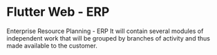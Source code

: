 # Flutter Web - ERP

Enterprise Resource Planning - ERP It will contain several modules of independent work that will be grouped by branches of activity and thus made available to the customer.


